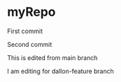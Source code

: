 # myRepo

First commit

Second commit

This is edited from main branch

I am editing for dallon-feature branch
